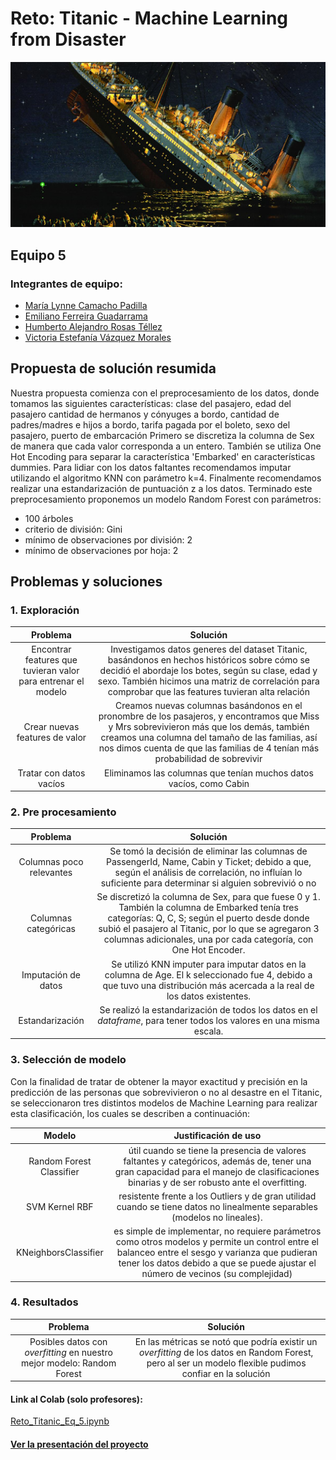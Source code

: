 # Reto: Titanic - Machine Learning from Disaster
<p align="center">
  <img src="Image/titanic.png" alt="Titanic Disaster">
</p>

## Equipo 5
### Integrantes de equipo:
- [María Lynne Camacho Padilla](mailto:a01423135@tec.mx)
- [Emiliano Ferreira Guadarrama](mailto:a01654418@tec.mx)
- [Humberto Alejandro Rosas Téllez](mailto:a01659823@tec.mx)
- [Victoria Estefanía Vázquez Morales](mailto:a01654095@tec.mx)  
## Propuesta de solución resumida
Nuestra propuesta comienza con el preprocesamiento de los datos, donde tomamos las siguientes características: clase del pasajero, edad del pasajero cantidad de hermanos y cónyuges a bordo, cantidad de padres/madres e hijos a bordo, tarifa pagada por el boleto, sexo del pasajero, puerto de embarcación
Primero se discretiza la columna de Sex de manera que cada valor corresponda a un entero.
También se utiliza One Hot Encoding para separar la característica 'Embarked' en características dummies.
Para lidiar con los datos faltantes recomendamos imputar utilizando el algoritmo KNN con parámetro k=4.
Finalmente recomendamos realizar una estandarización de puntuación z a los datos.
Terminado este preprocesamiento proponemos un modelo Random Forest con parámetros:
- 100 árboles
- criterio de división: Gini
- mínimo de observaciones por división: 2
- mínimo de observaciones por hoja: 2
  
## Problemas y soluciones
### 1. Exploración
| Problema | Solución |
| :--: | :--: |
| Encontrar features que tuvieran valor para entrenar el modelo | Investigamos datos generes del dataset Titanic, basándonos en hechos históricos sobre cómo se decidió el abordaje los botes, según su clase, edad y sexo. También hicimos una matriz de correlación para comprobar que las features tuvieran alta relación |
| Crear nuevas features de valor | Creamos nuevas columnas basándonos en el pronombre de los pasajeros, y encontramos que Miss y Mrs sobrevivieron más que los demás, también creamos una columna del tamaño de las familias, así nos dimos cuenta de que las familias de 4 tenían más probabilidad de sobrevivir |
| Tratar con datos vacíos | Eliminamos las columnas que tenían muchos datos vacíos, como Cabin |
### 2. Pre procesamiento 
| Problema | Solución |
| :--: | :--: |
| Columnas poco relevantes | Se tomó la decisión de eliminar las columnas de PassengerId, Name, Cabin y Ticket; debido a que, según el análisis de correlación, no influían lo suficiente para determinar si alguien sobrevivió o no |
| Columnas categóricas | Se discretizó la columna de Sex, para que fuese 0 y 1. También la columna de Embarked tenía tres categorías: Q, C, S; según el puerto desde donde subió el pasajero al Titanic, por lo que se agregaron 3 columnas adicionales, una por cada categoría, con One Hot Encoder. |
| Imputación de datos | Se utilizó KNN imputer para imputar datos en la columna de Age. El k seleccionado fue 4, debido a que tuvo una distribución más acercada a la real de los datos existentes. |
|Estandarización| Se realizó la estandarización de todos los datos en el _dataframe_, para tener todos los valores en una misma escala.  
### 3. Selección de modelo 
Con la finalidad de tratar de obtener la mayor exactitud y precisión en la predicción de las personas que sobrevivieron o no al desastre en el Titanic, se seleccionaron tres distintos modelos de Machine Learning para realizar esta clasificación, los cuales se describen a continuación:

| Modelo | Justificación de uso |
| :--: | :--: |
| Random Forest Classifier | útil cuando se tiene la presencia de valores faltantes y categóricos, además de, tener una gran capacidad para el manejo de clasificaciones binarias y de ser robusto ante el overfitting. |
| SVM Kernel RBF | resistente frente a los Outliers y de gran utilidad cuando se tiene datos no linealmente separables (modelos no lineales). |
| KNeighborsClassifier| es simple de implementar, no requiere parámetros como otros modelos y permite un control entre el balanceo entre el sesgo y varianza que pudieran tener los datos debido a que se puede ajustar el número de vecinos (su complejidad) |
### 4. Resultados 
| Problema | Solución |
| :--: | :--: |
| Posibles datos con _overfitting_ en nuestro mejor modelo: Random Forest | En las métricas se notó que podría existir un _overfitting_ de los datos en Random Forest, pero al ser un modelo flexible pudimos confiar en la solución |
#### Link al Colab (solo profesores):
[Reto_Titanic_Eq_5.ipynb](https://colab.research.google.com/drive/1Nw_dUGjtbyqSekWWKl9ucUqSrzp3orcj?usp=sharing)

#### [Ver la presentación del proyecto](E5_RetoTitanic.pdf)
